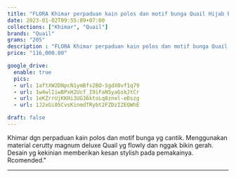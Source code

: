 ```yaml
---
title: "FLORA Khimar perpaduan kain polos dan motif bunga Quail Hijab bahan cerutty"
date: 2023-01-02T09:55:09+07:00
collections: ["Khimar", "Quail"]
brands: "Quail"
grams: "205"
description : "FLORA Khimar perpaduan kain polos dan motif bunga Quail Hijab bahan cerutty"
price: "116,000.00"

google_drive:
  enable: true
  pics:
  - url: 1aftXW2DNpcN1ymBfs2BO-SgdX0vf1q79
  - url: 1w4wlIiwBPxH2Ucf_I9iFaN5yaGskJtCr
  - url: 1eKZrrUjKKHi3UG36ktoLq8znel-eDszg
  - url: 1J2xGi05CvsKinmdTRybt2FZDzIZEQWhE

draft: false
---
```


Khimar dgn perpaduan kain polos dan motif bunga yg cantik. Menggunakan material cerutty magnum deluxe Quail yg flowly dan nggak bikin gerah. Desain yg kekinian memberikan kesan stylish pada pemakainya. Rcomended."

------------    
 
